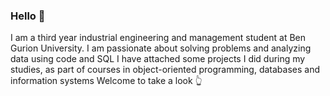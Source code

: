 ### Hello 👋

<!--
**gilbiton1/gilbiton1** is a ✨ _special_ ✨ repository because its `README.md` (this file) appears on your GitHub profile.


-->
I am a third year industrial engineering and management student at Ben Gurion University.
I am passionate about solving problems and analyzing data using code and SQL
I have attached some projects I did during my studies, as part of courses in object-oriented programming, databases and information systems
Welcome to take a look :point_up_2:
